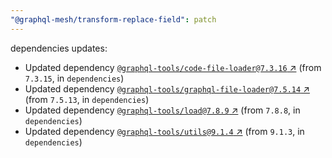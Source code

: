 ```yaml
---
"@graphql-mesh/transform-replace-field": patch
---
```

dependencies updates:
  - Updated dependency [`@graphql-tools/code-file-loader@7.3.16` ↗︎](https://www.npmjs.com/package/@graphql-tools/code-file-loader/v/7.3.16) (from `7.3.15`, in `dependencies`)
  - Updated dependency [`@graphql-tools/graphql-file-loader@7.5.14` ↗︎](https://www.npmjs.com/package/@graphql-tools/graphql-file-loader/v/7.5.14) (from `7.5.13`, in `dependencies`)
  - Updated dependency [`@graphql-tools/load@7.8.9` ↗︎](https://www.npmjs.com/package/@graphql-tools/load/v/7.8.9) (from `7.8.8`, in `dependencies`)
  - Updated dependency [`@graphql-tools/utils@9.1.4` ↗︎](https://www.npmjs.com/package/@graphql-tools/utils/v/9.1.4) (from `9.1.3`, in `dependencies`)
